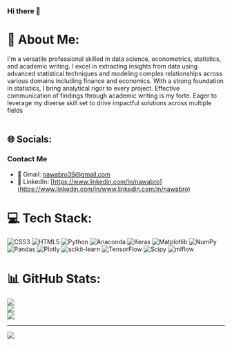 ### Hi there 👋

# 💫 About Me:
I'm a versatile professional skilled in data science, econometrics, statistics, and academic writing. I excel in extracting insights from data using advanced statistical techniques and modeling complex relationships across various domains including finance and economics. With a strong foundation in statistics, I bring analytical rigor to every project. Effective communication of findings through academic writing is my forte. Eager to leverage my diverse skill set to drive impactful solutions across multiple fields<br><br>


## 🌐 Socials:
### Contact Me

- 📧 Gmail: [nawabro39@gmail.com](nawabro39@gmail.com)
- 💼 LinkedIn: [https://www.linkedin.com/in/nawabro](https://www.linkedin.com/in/www.linkedin.com/in/nawabro)

# 💻 Tech Stack:
![CSS3](https://img.shields.io/badge/css3-%231572B6.svg?style=for-the-badge&logo=css3&logoColor=white) ![HTML5](https://img.shields.io/badge/html5-%23E34F26.svg?style=for-the-badge&logo=html5&logoColor=white) ![Python](https://img.shields.io/badge/python-3670A0?style=for-the-badge&logo=python&logoColor=ffdd54) ![Anaconda](https://img.shields.io/badge/Anaconda-%2344A833.svg?style=for-the-badge&logo=anaconda&logoColor=white) ![Keras](https://img.shields.io/badge/Keras-%23D00000.svg?style=for-the-badge&logo=Keras&logoColor=white) ![Matplotlib](https://img.shields.io/badge/Matplotlib-%23ffffff.svg?style=for-the-badge&logo=Matplotlib&logoColor=black) ![NumPy](https://img.shields.io/badge/numpy-%23013243.svg?style=for-the-badge&logo=numpy&logoColor=white) ![Pandas](https://img.shields.io/badge/pandas-%23150458.svg?style=for-the-badge&logo=pandas&logoColor=white) ![Plotly](https://img.shields.io/badge/Plotly-%233F4F75.svg?style=for-the-badge&logo=plotly&logoColor=white) ![scikit-learn](https://img.shields.io/badge/scikit--learn-%23F7931E.svg?style=for-the-badge&logo=scikit-learn&logoColor=white) ![TensorFlow](https://img.shields.io/badge/TensorFlow-%23FF6F00.svg?style=for-the-badge&logo=TensorFlow&logoColor=white) ![Scipy](https://img.shields.io/badge/SciPy-%230C55A5.svg?style=for-the-badge&logo=scipy&logoColor=%white) ![mlflow](https://img.shields.io/badge/mlflow-%23d9ead3.svg?style=for-the-badge&logo=numpy&logoColor=blue)
# 📊 GitHub Stats:
![](https://github-readme-stats.vercel.app/api?username=nawabro&theme=dark&hide_border=false&include_all_commits=false&count_private=false)<br/>
![](https://github-readme-streak-stats.herokuapp.com/?user=nawabro&theme=dark&hide_border=false)<br/>
![](https://github-readme-stats.vercel.app/api/top-langs/?username=nawabro&theme=dark&hide_border=false&include_all_commits=false&count_private=false&layout=compact)

---
[![](https://visitcount.itsvg.in/api?id=nawabro&icon=0&color=0)](https://visitcount.itsvg.in)

<!-- Proudly created with GPRM ( https://gprm.itsvg.in ) -->
